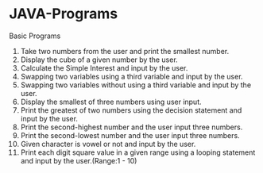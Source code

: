 # JAVA-Programs
Basic Programs
1. Take two numbers from the user and print the smallest number.
2. Display the cube of a given number by the user.
3. Calculate the Simple Interest and input by the user.
4. Swapping two variables using a third variable and input by the user.
5. Swapping two variables without using a third variable and input by the user.
6. Display the smallest of three numbers using user input.
7. Print the greatest of two numbers using the decision statement and input by the user.
8. Print the second-highest number and the user input three numbers.
9. Print the second-lowest number and the user input three numbers.
10. Given character is vowel or not and input by the user.
11. Print each digit square value in a given range using a looping statement and input by the user.(Range:1 - 10)

